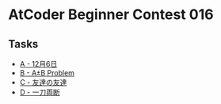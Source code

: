 # AtCoder Beginner Contest 016
## Tasks
- [A - 12月6日](https://beta.atcoder.jp/contests/abc016/tasks/abc016_1)
- [B - A±B Problem](https://beta.atcoder.jp/contests/abc016/tasks/abc016_2)
- [C - 友達の友達](https://beta.atcoder.jp/contests/abc016/tasks/abc016_3)
- [D - 一刀両断](https://beta.atcoder.jp/contests/abc016/tasks/abc016_4)
